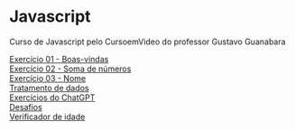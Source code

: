 # Javascript
 Curso de Javascript pelo CursoemVideo do professor Gustavo Guanabara

<a href="https://alan-andr.github.io/Javascript/aulas/aula06/ex001" target="_blank">Exercício 01 - Boas-vindas</a><br>
<a href="https://alan-andr.github.io/Javascript/aulas/aula06/ex002" target="_blank">Exercício 02 - Soma de números</a><br>
<a href="https://alan-andr.github.io/Javascript/aulas/aula06/ex003" target="_blank">Exercício 03 - Nome</a><br>
<a href="https://alan-andr.github.io/Javascript/aulas/testes/laboratorio-js" target="_blank">Tratamento de dados<a><br>
<a href="https://alan-andr.github.io/Javascript/aulas/exercicios/ex001" target="_blank">Exercícios do ChatGPT<a><br>
<a href="https://alan-andr.github.io/Javascript/aulas/desafios/d001" target="_blank">Desafios<a><br>
<a href="https://alan-andr.github.io/Javascript/aulas/aula12ex/ex015/modelo.html" target="_blank">Verificador de idade</a>
